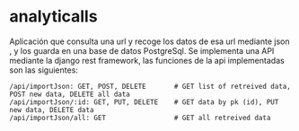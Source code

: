 # analyticalls

Aplicación que consulta una url y recoge los datos de esa url mediante json , y los guarda en una base de datos PostgreSql.
Se implementa una API mediante la django rest framework, las funciones de la api implementadas son las siguientes:

    /api/importJson: GET, POST, DELETE       # GET list of retreived data, POST new data, DELETE all data
    /api/importJson/:id: GET, PUT, DELETE    # GET data by pk (id), PUT new data, DELETE data
    /api/importJson/all: GET                 # GET all retreived data
    
